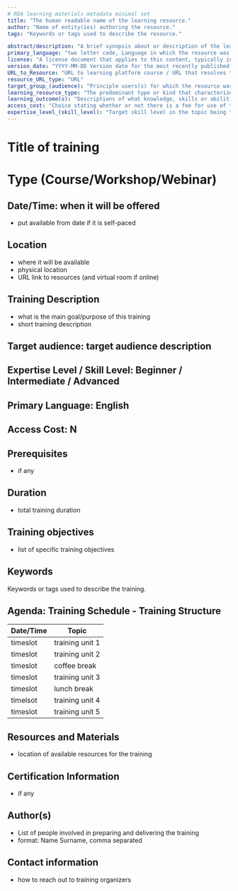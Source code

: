 ```yaml
---
# RDA learning materials metadata minimal set
title: "The human readable name of the learning resource."
author: "Name of entity(ies) authoring the resource."
tags: "Keywords or tags used to describe the resource."

abstract/description: "A brief synopsis about or description of the learning resource."
primary_language: "two letter code, Language in which the resource was originally published or made available."
license: "A license document that applies to this content, typically indicated by URL"
version_date: "YYYY-MM-DD Version date for the most recently published or broadcast resource."
URL_to_Resource: "URL to learning platform course / URL that resolves to the learning resource or to a "landing page" for the resource that contains important contextual information including the direct resolvable link to the resource, if applicable. Should be a PID, if possible."
resource_URL_type: "URL"
target_group_(audience): "Principle users(s) for which the resource was designed."
learning_resource_type: "The predominant type or kind that characterizes the learning resource."
learning_outcome(s): "Descriptions of what knowledge, skills or abilities students should acquire on completion of the resource."
access_cost: "Choice stating whether or not there is a fee for use of the resource (CV = Y/N/Maybe with recommendation that further explanation of “Maybe” goes in the Description field"
expertise_level_(skill_level): "Target skill level in the topic being taught; example values include: beginner, intermediate, advanced"
---
```


# Title of training 
# Type (Course/Workshop/Webinar)

## Date/Time: when it will be offered
- put available from date if it is self-paced

## Location
- where it will be available
- physical location
- URL link to  resources (and virtual room if online)

## Training Description
- what is the main goal/purpose of this training
- short training description

## Target audience: target audience description

## Expertise Level / Skill Level: Beginner / Intermediate / Advanced

## Primary Language: English

## Access Cost: N

## Prerequisites
- if any

## Duration
- total training duration

## Training objectives
- list of specific training objectives

## Keywords
Keywords or tags used to describe the training.

## Agenda: Training Schedule - Training Structure
| Date/Time | Topic             |
|-----------|-------------------|
| timeslot  | training unit 1   |
| timeslot  | training unit 2   |
| timeslot  | coffee break      |
| timeslot  | training unit 3   |
| timeslot  | lunch break       |
| timelsot  | training unit 4   |
| timeslot  | training unit 5   |

## Resources and Materials
- location of available resources for the training

## Certification Information
- if any

## Author(s)
- List of people involved in preparing and delivering the training
- format: Name Surname, comma separated

## Contact information
- how to reach out to training organizers